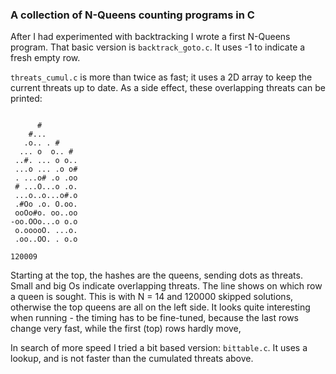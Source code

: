 ### A collection of N-Queens counting programs in C

After I had experimented with backtracking I wrote a first N-Queens program. That basic 
version is `backtrack_goto.c`. It uses -1 to indicate a fresh empty row.

`threats_cumul.c` is more than twice as fast; it uses a 2D array to keep the current 
threats up to date. As a side effect, these overlapping threats can be printed:

```

      #        
    #...       
   .o.. . #    
  ... o  o.. # 
 ..#. ... o o..
 ...o ... .o o#
 . ...o# .o .oo
 # ...O...o .o.
 ...o..o...o#.o
 .#Oo .o. O.oo.
 ooOo#o. oo..oo
-oo.OOo...o o.o
 o.ooooO. ...o.
 .oo..OO. . o.o

120009       

```

Starting at the top, the hashes are the queens, sending dots as threats. Small and big Os 
indicate overlapping threats. The line shows on which row a queen is sought. This is with
N = 14 and 120000 skipped solutions, otherwise the top queens are all on the left side.
It looks quite interesting when running - the timing has to be fine-tuned, because the last 
rows change very fast, while the first (top) rows hardly move,

In search of more speed I tried a bit based version: `bittable.c`. It uses a lookup, and is not 
faster than the cumulated threats above.



